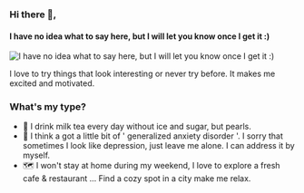 ### Hi there 👋,  
#### I have no idea what to say here, but I will let you know once I get it :)
![I have no idea what to say here, but I will let you know once I get it :)](https://user-images.githubusercontent.com/39761827/90970788-a1497b00-e53b-11ea-9b36-8c5e8984a7f4.png)

I love to try things that look interesting or never try before. It makes me excited and motivated. 

### What's my type?
- 🥛 I drink milk tea every day without ice and sugar, but pearls.
- 🤯 I think a got a little bit of ' generalized anxiety disorder '. I sorry that sometimes I look like depression, just leave me alone. I can address it by myself.
- 🗺 I won't stay at home during my weekend, I love to explore a fresh cafe & restaurant ...  Find a cozy spot in a city make me relax.



